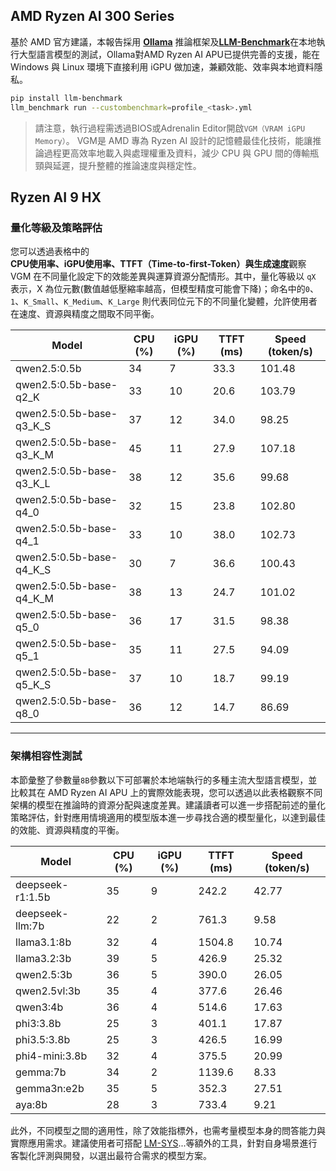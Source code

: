 ## AMD Ryzen AI 300 Series

基於 AMD 官方建議，本報告採用 [**Ollama**](https://ollama.com/) 推論框架及[**LLM-Benchmark**](https://pypi.org/project/llm-benchmark/)在本地執行大型語言模型的測試，Ollama對AMD Ryzen AI APU已提供完善的支援，能在 Windows 與 Linux 環境下直接利用 iGPU 做加速，兼顧效能、效率與本地資料隱私。

```bash
pip install llm-benchmark
llm_benchmark run --custombenchmark=profile_<task>.yml
```

> 請注意，執行過程需透過BIOS或Adrenalin Editor開啟`VGM（VRAM iGPU Memory）`。 VGM是 AMD 專為 Ryzen AI 設計的記憶體最佳化技術，能讓推論過程更高效率地載入與處理權重及資料，減少 CPU 與 GPU 間的傳輸瓶頸與延遲，提升整體的推論速度與穩定性。

## Ryzen AI 9 HX

### 量化等級及策略評估

您可以透過表格中的 **CPU使用率、iGPU使用率、TTFT（Time-to-first-Token）**與**生成速度**觀察VGM 在不同量化設定下的效能差異與運算資源分配情形。其中，量化等級以 `qX` 表示，X 為位元數(數值越低壓縮率越高，但模型精度可能會下降)；命名中的`0`、`1`、`K_Small`、`K_Medium`、`K_Large` 則代表同位元下的不同量化變體，允許使用者在速度、資源與精度之間取不同平衡。

  | Model                         |  CPU (%) | iGPU (%) |  TTFT (ms) |  Speed (token/s)  |
  |-------------------------------|----------|----------|---------------|------------|
  | qwen2.5:0.5b                  |    34    |    7     |        33.3   | 101.48     |
  | qwen2.5:0.5b-base-q2_K        |    33    |   10     |        20.6   | 103.79     |
  | qwen2.5:0.5b-base-q3_K_S      |    37    |   12     |        34.0   |  98.25     |
  | qwen2.5:0.5b-base-q3_K_M      |    45    |   11     |        27.9   | 107.18     |  
  | qwen2.5:0.5b-base-q3_K_L      |    38    |   12     |        35.6   |  99.68     |
  | qwen2.5:0.5b-base-q4_0        |    32    |   15     |        23.8   | 102.80     |
  | qwen2.5:0.5b-base-q4_1        |    33    |   10     |        38.0   | 102.73     |
  | qwen2.5:0.5b-base-q4_K_S      |    30    |    7     |        36.6   | 100.43     |
  | qwen2.5:0.5b-base-q4_K_M      |    38    |   13     |        24.7   | 101.02     |
  | qwen2.5:0.5b-base-q5_0        |    36    |   17     |        31.5   |  98.38     |
  | qwen2.5:0.5b-base-q5_1        |    35    |   11     |        27.5   |  94.09     |
  | qwen2.5:0.5b-base-q5_K_S      |    37    |   10     |        18.7   |  99.19     |
  | qwen2.5:0.5b-base-q8_0        |    36    |   12     |        14.7   |  86.69     |

---

### 架構相容性測試

本節彙整了參數量`8B`參數以下可部署於本地端執行的多種主流大型語言模型，並比較其在 AMD Ryzen AI APU 上的實際效能表現，您可以透過以此表格觀察不同架構的模型在推論時的資源分配與速度差異。建議讀者可以進一步搭配前述的量化策略評估，針對應用情境適用的模型版本進一步尋找合適的模型量化，以達到最佳的效能、資源與精度的平衡。
 
  | Model             |  CPU (%) | iGPU (%) |  TTFT (ms) |  Speed (token/s)  |
  |-------------------|----------|----------|---------------|------------|
  | deepseek-r1:1.5b  |  35      |   9      | 242.2         |  42.77     | 
  | deepseek-llm:7b   |  22      |   2      | 761.3         |  9.58      |  
  | llama3.1:8b       |  32      |   4      | 1504.8        | 10.74      |
  | llama3.2:3b       |  39      |   5      | 426.9         | 25.32      |
  | qwen2.5:3b        |  36      |   5      | 390.0         | 26.05      |
  | qwen2.5vl:3b      |  35      |   4      | 377.6         | 26.46      |
  | qwen3:4b          |  36      |   4      | 514.6         | 17.63      |
  | phi3:3.8b         |  25      |   3      | 401.1         | 17.87      |
  | phi3.5:3.8b       |  25      |   3      | 426.5         | 16.99      |
  | phi4-mini:3.8b    |  32      |   4      | 375.5         | 20.99      |
  | gemma:7b          |  34      |   2      | 1139.6        | 8.33       |
  | gemma3n:e2b       |  35      |   5      | 352.3         | 27.51      |
  | aya:8b            |  28      |   3      | 733.4         | 9.21       |

此外，不同模型之間的適用性，除了效能指標外，也需考量模型本身的問答能力與實際應用需求。建議使用者可搭配 [LM-SYS](https://github.com/lm-sys/FastChat/tree/main/fastchat/llm_judge)...等額外的工具，針對自身場景進行客製化評測與開發，以選出最符合需求的模型方案。
